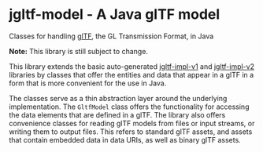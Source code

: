 # jgltf-model - A Java glTF model 

Classes for handling [glTF](https://github.com/KhronosGroup/glTF/), the GL 
Transmission Format, in Java

**Note:** This library is still subject to change.

This library extends the basic auto-generated 
[jgltf-impl-v1](https://github.com/javagl/JglTF/tree/master/jgltf-impl-v1) and
[jgltf-impl-v2](https://github.com/javagl/JglTF/tree/master/jgltf-impl-v2) libraries
by classes that offer the entities and data that appear in a
glTF in a form that is more convenient for the use in Java. 

The classes serve as a thin abstraction layer around the underlying implementation.
The `GltfModel` class offers the functionality for accessing the data elements 
that are defined in a glTF. The library also offers convenience classes for reading
glTF models from files or input streams, or writing them to output files. 
This refers to standard glTF assets, and assets that contain embedded data in 
data URIs, as well as binary glTF assets.
